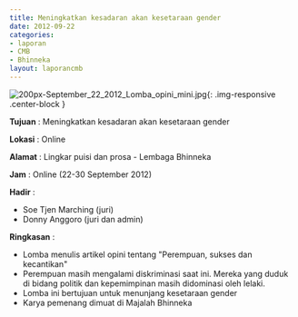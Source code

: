 ```yaml
---
title: Meningkatkan kesadaran akan kesetaraan gender
date: 2012-09-22
categories:
- laporan
- CMB
- Bhinneka
layout: laporancmb
---
```


![200px-September_22_2012_Lomba_opini_mini.jpg](/uploads/200px-September_22_2012_Lomba_opini_mini.jpg){: .img-responsive .center-block }	
	
**Tujuan** :	Meningkatkan kesadaran akan kesetaraan gender
	
**Lokasi** :	Online
	
**Alamat** : 	Lingkar puisi dan prosa - Lembaga Bhinneka
	
**Jam** :	Online (22-30 September 2012)
	
**Hadir** :	
*	Soe Tjen Marching (juri)
*	Donny Anggoro (juri dan admin)

**Ringkasan** :	
*	Lomba menulis artikel opini tentang "Perempuan, sukses dan kecantikan"
*	Perempuan masih mengalami diskriminasi saat ini. Mereka yang duduk di bidang politik dan kepemimpinan masih didominasi oleh lelaki.
*	Lomba ini bertujuan untuk menunjang kesetaraan gender
*	Karya pemenang dimuat di Majalah Bhinneka

